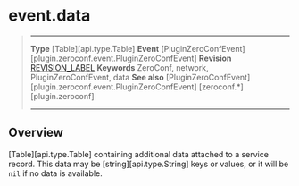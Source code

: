 
# event.data

> --------------------- ------------------------------------------------------------------------------------------
> __Type__              [Table][api.type.Table]
> __Event__				[PluginZeroConfEvent][plugin.zeroconf.event.PluginZeroConfEvent]
> __Revision__          [REVISION_LABEL](REVISION_URL)
> __Keywords__          ZeroConf, network, PluginZeroConfEvent, data
> __See also__			[PluginZeroConfEvent][plugin.zeroconf.event.PluginZeroConfEvent]
>						[zeroconf.*][plugin.zeroconf]
> --------------------- ------------------------------------------------------------------------------------------


## Overview

[Table][api.type.Table] containing additional data attached to a service record. This data may be [string][api.type.String] keys or values, or it will be `nil` if no data is available.
